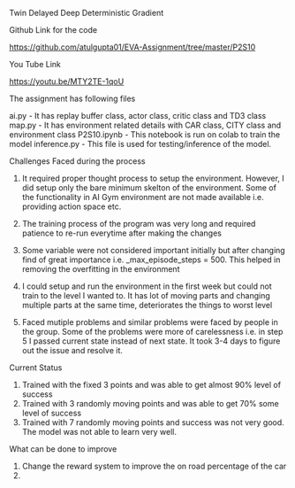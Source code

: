 Twin Delayed Deep Deterministic Gradient

Github Link for the code 

https://github.com/atulgupta01/EVA-Assignment/tree/master/P2S10

You Tube Link

https://youtu.be/MTY2TE-1qoU

The assignment has following files

ai.py - It has replay buffer class, actor class, critic class and TD3 class
map.py - It has environment related details with CAR class, CITY class and environment class
P2S10.ipynb - This notebook is run on colab to train the model
inference.py - This file is used for testing/inference of the model.

Challenges Faced during the process

1. It required proper thought process to setup the environment. However, I did setup only the bare minimum skelton of the environment. Some of the functionality in AI Gym environment are not made available i.e. providing action space etc.

2. The training process of the program was very long and required patience to re-run everytime after making the changes

3. Some variable were not considered important initially but after changing find of great importance i.e. _max_episode_steps = 500.
This helped in removing the overfitting in the environment

4. I could setup and run the environment in the first week but could not train to the level I wanted to. It has lot of moving parts and changing multiple parts at the same time, deteriorates the things to worst level

5. Faced mutiple problems and similar problems were faced by people in the group. Some of the problems were more of carelessness i.e. in step 5 I passed current state instead of next state. It took 3-4 days to figure out the issue and resolve it.

Current Status

1. Trained with the fixed 3 points and was able to get almost 90% level of success
2. Trained with 3 randomly moving points and was able to get 70% some level of success
3. Trained with 7 randomly moving points and success was not very good. The model was not able to learn very well.

What can be done to improve

1. Change the reward system to improve the on road percentage of the car
2. 
